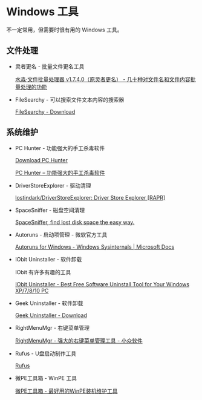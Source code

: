 # Windows 工具

不一定常用，但需要时很有用的 Windows 工具。

## 文件处理

* 灵者更名 - 批量文件更名工具
  
    [水淼·文件批量处理器 v1.7.4.0（原灵者更名） - 几十种对文件名和文件内容批量处理的功能](https://www.shuimiao.net/FileBat/ )

* FileSearchy - 可以搜索文件文本内容的搜索器

    [FileSearchy - Download](https://filesearchy.en.lo4d.com/windows )

## 系统维护

* PC Hunter - 功能强大的手工杀毒软件

    [Download PC Hunter](https://www.bleepingcomputer.com/download/pc-hunter/ )

    [PC Hunter – 功能强大的手工杀毒软件](https://www.betaflare.com/1392.html )

* DriverStoreExplorer - 驱动清理
  
    [lostindark/DriverStoreExplorer: Driver Store Explorer [RAPR]](https://github.com/lostindark/DriverStoreExplorer )

* SpaceSniffer - 磁盘空间清理

    [SpaceSniffer, find lost disk space the easy way.](http://www.uderzo.it/main_products/space_sniffer/ )

* Autoruns - 启动项管理 - 微软官方工具

    [Autoruns for Windows - Windows Sysinternals | Microsoft Docs](https://docs.microsoft.com/en-us/sysinternals/downloads/autoruns )

* IObit Uninstaller - 软件卸载

    IObit 有许多有趣的工具

    [IObit Uninstaller - Best Free Software Uninstall Tool for Your Windows XP/7/8/10 PC](https://www.iobit.com/ko/advanceduninstaller.php )

* Geek Uninstaller - 软件卸载

    [Geek Uninstaller - Download](https://geekuninstaller.com/download )

* RightMenuMgr - 右键菜单管理

    [RightMenuMgr - 强大的右键菜单管理工具 - 小众软件](https://www.appinn.com/rightmenumgr/ )

* Rufus - U盘启动制作工具

    [Rufus](https://rufus.ie/ )

* 微PE工具箱 - WinPE 工具

    [微PE工具箱 - 最好用的WinPE装机维护工具](http://www.wepe.com.cn/ )
